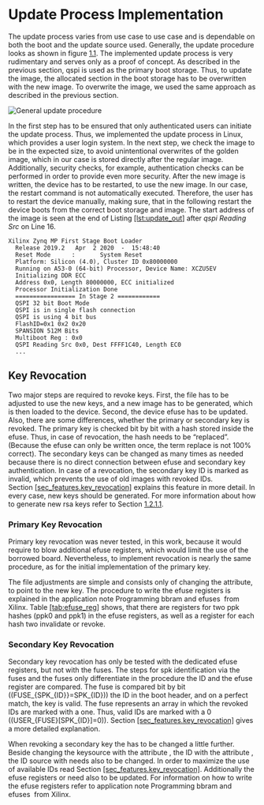 # Update Process Implementation

The update process varies from use case to use case and is dependable on
both the boot and the update source used. Generally, the update
procedure looks as shown in figure [1.1](#fig:update_process). The
implemented update process is very rudimentary and serves only as a
proof of concept. As described in the previous section,
<span data-acronym-label="qspi" data-acronym-form="singular+abbrv">qspi</span>
is used as the primary boot storage. Thus, to update the image, the
allocated section in the boot storage has to be overwritten with the new
image. To overwrite the image, we used the same approach as described in
the previous section.

![General update procedure](update_process)

In the first step has to be ensured that only authenticated users can
initiate the update process. Thus, we implemented the update process in
Linux, which provides a user login system. In the next step, we check
the image to be in the expected size, to avoid unintentional overwrites
of the golden image, which in our case is stored directly after the
regular image. Additionally, security checks, for example,
authentication checks can be performed in order to provide even more
security. After the new image is written, the device has to be
restarted, to use the new image. In our case, the restart command is not
automatically executed. Therefore, the user has to restart the device
manually, making sure, that in the following restart the device boots
from the correct boot storage and image. The start address of the image
is seen at the end of Listing [\[lst:update\_out\]](#lst:update_out)
after
*<span data-acronym-label="qspi" data-acronym-form="singular+abbrv">qspi</span>
Reading Src* on Line 16.

    Xilinx Zynq MP First Stage Boot Loader
      Release 2019.2   Apr  2 2020  -  15:48:40
      Reset Mode      :       System Reset
      Platform: Silicon (4.0), Cluster ID 0x80000000
      Running on A53-0 (64-bit) Processor, Device Name: XCZU5EV
      Initializing DDR ECC
      Address 0x0, Length 80000000, ECC initialized
      Processor Initialization Done
      ================= In Stage 2 ============
      QSPI 32 bit Boot Mode
      QSPI is in single flash connection
      QSPI is using 4 bit bus
      FlashID=0x1 0x2 0x20
      SPANSION 512M Bits
      Multiboot Reg : 0x0
      QSPI Reading Src 0x0, Dest FFFF1C40, Length EC0
      ...
## Key Revocation

Two major steps are required to revoke keys. First, the file has to be
adjusted to use the new keys, and a new image has to be generated, which
is then loaded to the device. Second, the device
<span data-acronym-label="efuse" data-acronym-form="singular+abbrv">efuse</span>
has to be updated. Also, there are some differences, whether the primary
or secondary key is revoked. The primary key is checked bit by bit with
a hash stored inside the
<span data-acronym-label="efuse" data-acronym-form="singular+abbrv">efuse</span>.
Thus, in case of revocation, the hash needs to be “replaced”. (Because
the
<span data-acronym-label="efuse" data-acronym-form="singular+abbrv">efuse</span>
can only be written once, the term replace is not 100% correct). The
secondary keys can be changed as many times as needed because there is
no direct connection between
<span data-acronym-label="efuse" data-acronym-form="singular+abbrv">efuse</span>
and secondary key authentication. In case of a revocation, the secondary
key ID is marked as invalid, which prevents the use of old images with
revoked IDs.
Section [\[sec\_features.key\_revocation\]](#sec_features.key_revocation)
explains this feature in more detail. In every case, new keys should be
generated. For more information about how to generate new
<span data-acronym-label="rsa" data-acronym-form="singular+short">rsa</span>
keys refer to Section [1.2.1.1](#imp.genrsa_keys).

### Primary Key Revocation

Primary key revocation was never tested, in this work, because it would
require to blow additional
<span data-acronym-label="efuse" data-acronym-form="singular+abbrv">efuse</span>
registers, which would limit the use of the borrowed board.
Nevertheless, to implement revocation is nearly the same procedure, as
for the initial implementation of the primary key.

The file adjustments are simple and consists only of changing the
attribute, to point to the new key. The procedure to write the
<span data-acronym-label="efuse" data-acronym-form="singular+abbrv">efuse</span>
registers is explained in the application note Programming
<span data-acronym-label="bbram" data-acronym-form="singular+abbrv">bbram</span>
and
<span data-acronym-label="efuse" data-acronym-form="singular+abbrv">efuse</span>s 
from Xilinx. Table [\[tab:efuse\_reg\]](#tab:efuse_reg) shows, that
there are registers for two
<span data-acronym-label="ppk" data-acronym-form="singular+abbrv">ppk</span>
hashes
(<span data-acronym-label="ppk" data-acronym-form="singular+abbrv">ppk</span>0
and
<span data-acronym-label="ppk" data-acronym-form="singular+abbrv">ppk</span>1)
in the
<span data-acronym-label="efuse" data-acronym-form="singular+abbrv">efuse</span>
registers, as well as a register for each hash two invalidate or revoke.

### Secondary Key Revocation

Secondary key revocation has only be tested with the dedicated
<span data-acronym-label="efuse" data-acronym-form="singular+abbrv">efuse</span>
registers, but not with the fuses. The steps for
<span data-acronym-label="spk" data-acronym-form="singular+abbrv">spk</span>
identification via the fuses and the fuses only differentiate in the
procedure the ID and the
<span data-acronym-label="efuse" data-acronym-form="singular+abbrv">efuse</span>
register are compared. The fuse is compared bit by bit
(\(FUSE_{SPK\_{ID}}=SPK\_{ID}\)) the ID in the boot header, and on a
perfect match, the key is valid. The fuse represents an array in which
the revoked IDs are marked with a one. Thus, valid IDs are marked with a
0 (\(USER\_{FUSE}[SPK\_{ID}]=0\)).
Section [\[sec\_features.key\_revocation\]](#sec_features.key_revocation)
gives a more detailed explanation.

When revoking a secondary key the has to be changed a little further.
Beside changing the keysource with the attribute , the ID with the
attribute , the ID source with needs also to be changed. In order to
maximize the use of available IDs read
Section [\[sec\_features.key\_revocation\]](#sec_features.key_revocation).
Additionally the
<span data-acronym-label="efuse" data-acronym-form="singular+abbrv">efuse</span>
registers or need also to be updated. For information on how to write
the
<span data-acronym-label="efuse" data-acronym-form="singular+abbrv">efuse</span>
registers refer to application note Programming
<span data-acronym-label="bbram" data-acronym-form="singular+abbrv">bbram</span>
and
<span data-acronym-label="efuse" data-acronym-form="singular+abbrv">efuse</span>s 
from Xilinx.
